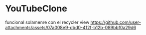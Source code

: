 # YouTubeClone
funcional solamenre con el recycler view 
https://github.com/user-attachments/assets/07a008e9-dbd0-412f-b12b-089bbf0a29d6

